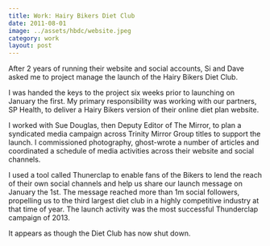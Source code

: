 ```yaml
---
title: Work: Hairy Bikers Diet Club
date: 2011-08-01
image: ../assets/hbdc/website.jpeg
category: work
layout: post
---
```



After 2 years of running their website and social accounts, Si and Dave asked me to project manage the launch of the Hairy Bikers Diet Club. 

I was handed the keys to the project six weeks prior to launching on January the first. My primary responsibility was working with our partners, SP Health, to deliver a Hairy Bikers version of their online diet plan website. 

I worked with Sue Douglas, then Deputy Editor of The Mirror, to plan a syndicated media campaign across Trinity Mirror Group titles to support the launch. I commissioned photography, ghost-wrote a number of articles and coordinated a schedule of media activities across their website and social channels. 

I used a tool called Thunerclap to enable fans of the Bikers to lend the reach of their own social channels and help us share our launch message on January the 1st. The message reached more than 1m social followers, propelling us to the third largest diet club in a highly competitive industry at that time of year. The launch activity was the most successful Thunderclap campaign of 2013.

It appears as though the Diet Club has now shut down. 
